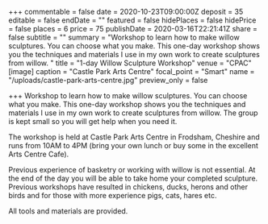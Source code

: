 +++
commentable = false
date = 2020-10-23T09:00:00Z
deposit = 35
editable = false
endDate = ""
featured = false
hidePlaces = false
hidePrice = false
places = 6
price = 75
publishDate = 2020-03-16T22:21:41Z
share = false
subtitle = ""
summary = "Workshop to learn how to make willow sculptures. You can choose what you make. This one-day workshop shows you the techniques and materials I use in my own work to create sculptures from willow. "
title = "1-day Willow Sculpture Workshop"
venue = "CPAC"
[image]
caption = "Castle Park Arts Centre"
focal_point = "Smart"
name = "/uploads/castle-park-arts-centre.jpg"
preview_only = false

+++
Workshop to learn how to make willow sculptures. You can choose what you make. This one-day workshop shows you the techniques and materials I use in my own work to create sculptures from willow. The group is kept small so you will get help when you need it.

The workshop is held at Castle Park Arts Centre in Frodsham, Cheshire and runs from 10AM to 4PM (bring your own lunch or buy some in the excellent Arts Centre Cafe).

Previous experience of basketry or working with willow is not essential. At the end of the day you will be able to take home your completed sculpture. Previous workshops have resulted in chickens, ducks, herons and other birds and for those with more experience pigs, cats, hares etc.

All tools and materials are provided.
